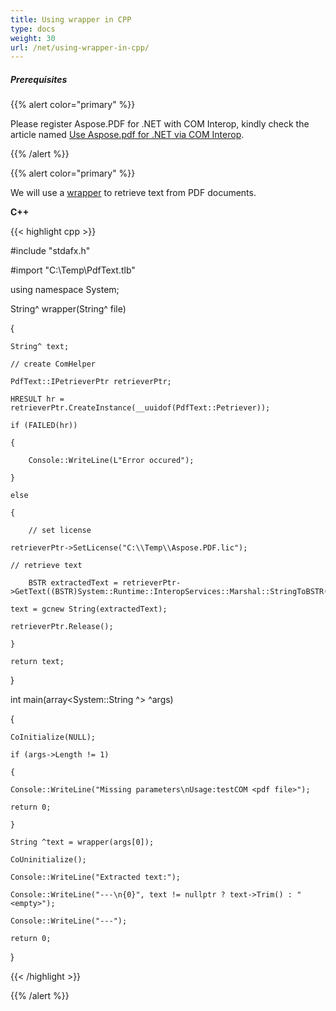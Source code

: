 ```yaml
---
title: Using wrapper in CPP
type: docs
weight: 30
url: /net/using-wrapper-in-cpp/
---
```


##### **Prerequisites**


{{% alert color="primary" %}}

Please register Aspose.PDF for .NET with COM Interop, kindly check the article named [Use Aspose.pdf for .NET via COM Interop](/pdf/net/use-aspose-pdf-for-net-via-com-interop/).

{{% /alert %}}

{{% alert color="primary" %}}

We will use a [wrapper](https://docs.aspose.com/pdf/net/creating-a-wrapper-assembly/) to retrieve text from PDF documents.

**C++**

{{< highlight cpp >}}

 #include "stdafx.h"

#import "C:\Temp\PdfText.tlb"

using namespace System;

String^ wrapper(String^ file)

{

    String^ text;

    // create ComHelper

    PdfText::IPetrieverPtr retrieverPtr;

    HRESULT hr = retrieverPtr.CreateInstance(__uuidof(PdfText::Petriever));

    if (FAILED(hr))

    {

        Console::WriteLine(L"Error occured");

    }

    else

    {

        // set license

	retrieverPtr->SetLicense("C:\\Temp\\Aspose.PDF.lic");

	// retrieve text

        BSTR extractedText = retrieverPtr->GetText((BSTR)System::Runtime::InteropServices::Marshal::StringToBSTR(file).ToPointer());

	text = gcnew String(extractedText);

	retrieverPtr.Release();

    }

    return text;

}

int main(array<System::String ^> ^args)

{

    CoInitialize(NULL);

    if (args->Length != 1)

    {

	Console::WriteLine("Missing parameters\nUsage:testCOM <pdf file>");

	return 0;

    }

    String ^text = wrapper(args[0]);

    CoUninitialize();

    Console::WriteLine("Extracted text:");

    Console::WriteLine("---\n{0}", text != nullptr ? text->Trim() : "<empty>");

    Console::WriteLine("---");

    return 0;

}

{{< /highlight >}}



{{% /alert %}}
